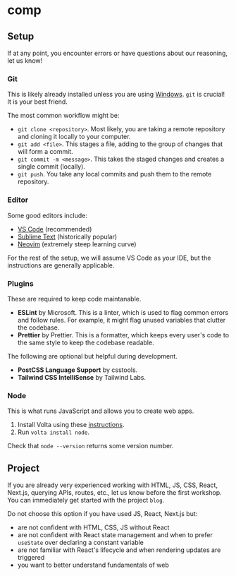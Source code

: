 # comp

## Setup

If at any point, you encounter errors or have questions about our reasoning, let us know!

### Git

This is likely already installed unless you are using [Windows](https://git-scm.com/download/win). `git` is crucial! It is your best friend.

The most common workflow might be:

- `git clone <repository>`. Most likely, you are taking a remote repository and cloning it locally to your computer.
- `git add <file>`. This stages a file, adding to the group of changes that will form a commit.
- `git commit -m <message>`. This takes the staged changes and creates a single commit (locally).
- `git push`. You take any local commits and push them to the remote repository.

### Editor

Some good editors include:

- [VS Code](https://code.visualstudio.com/) (recommended)
- [Sublime Text](https://www.sublimetext.com/) (historically popular)
- [Neovim](neovim.io) (extremely steep learning curve)

For the rest of the setup, we will assume VS Code as your IDE, but the instructions are generally applicable.

### Plugins

These are required to keep code maintanable.

- **ESLint** by Microsoft. This is a linter, which is used to flag common errors and follow rules. For example, it might flag unused variables that clutter the codebase.
- **Prettier** by Prettier. This is a formatter, which keeps every user's code to the same style to keep the codebase readable. 

The following are optional but helpful during development.

- **PostCSS Language Support** by csstools.
- **Tailwind CSS IntelliSense** by Tailwind Labs.

### Node

This is what runs JavaScript and allows you to create web apps.

1. Install Volta using these [instructions](https://docs.volta.sh/guide/getting-started).
2. Run `volta install node`.

Check that `node --version` returns some version number.

## Project

If you are already very experienced working with HTML, JS, CSS, React, Next.js, querying APIs, routes, etc., let us know before the first workshop. You can immediately get started with the project `blog`.

Do not choose this option if you have used JS, React, Next.js but:
- are not confident with HTML, CSS, JS without React
- are not confident with React state management and when to prefer `useState` over declaring a constant variable
- are not familiar with React's lifecycle and when rendering updates are triggered
- you want to better understand fundamentals of web
